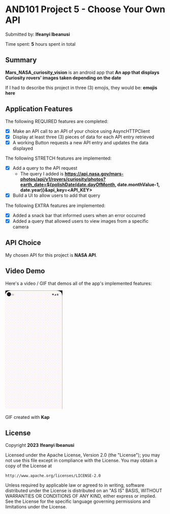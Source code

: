 <!-- (This is a comment) INSTRUCTIONS: Go through this page and fill out any **bolded** entries with their correct values.-->

# AND101 Project 5 - Choose Your Own API

Submitted by: **Ifeanyi Ibeanusi**

Time spent: **5** hours spent in total

## Summary

**Mars_NASA_curiosity_vision** is an android app that **An app that displays Curiosity rovers' images taken depending on the date**

If I had to describe this project in three (3) emojis, they would be: **emojis here**

## Application Features

The following REQUIRED features are completed:

- [X] Make an API call to an API of your choice using AsyncHTTPClient
- [X] Display at least three (3) pieces of data for each API entry retrieved
- [X] A working Button requests a new API entry and updates the data displayed

The following STRETCH features are implemented:

- [X] Add a query to the API request
  - The query I added is **https://api.nasa.gov/mars-photos/api/v1/rovers/curiosity/photos?earth_date=${polishDate(date.dayOfMonth, date.monthValue-1, date.year)}&api_key=<API_KEY>**
- [X] Build a UI to allow users to add that query

The following EXTRA features are implemented:

- [X] Added a snack bar that informed users when an error occurred
- [X] Added a query that allowed users to view images from a specific camera

## API Choice

My chosen API for this project is **NASA API**.

## Video Demo

Here's a video / GIF that demos all of the app's implemented features:

<img src='https://github.com/obscure-star/Mars_NASA_curiosity_vision/blob/master/submission.gif' title='Video Demo' width='' alt='Video Demo' />

GIF created with **Kap**

## License

Copyright **2023** **Ifeanyi Ibeanusi**

Licensed under the Apache License, Version 2.0 (the "License");
you may not use this file except in compliance with the License.
You may obtain a copy of the License at

    http://www.apache.org/licenses/LICENSE-2.0

Unless required by applicable law or agreed to in writing, software
distributed under the License is distributed on an "AS IS" BASIS,
WITHOUT WARRANTIES OR CONDITIONS OF ANY KIND, either express or implied.
See the License for the specific language governing permissions and
limitations under the License.

